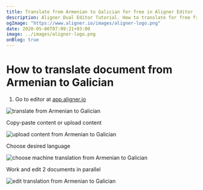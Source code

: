 ```yaml
---
title: Translate from Armenian to Galician for free in Aligner Editor
description: Aligner Dual Editor Tutorial. How to translate for free from Armenian to Galician. Aligner is multilingual document management platform. 
ogImage: "https://www.aligner.io/images/aligner-logo.png"
date: 2020-05-06T07:09:21+03:00
image: ../images/aligner-logo.png
onBlog: true
---
```


# How to translate document from Armenian to Galician

1. Go to editor at [app.aligner.io](https://app.aligner.io "Aligner App web page")

![translate from Armenian to Galician](../aligner-blank-editor.png "translate from Armenian to Galician")

Copy-paste content or upload content

![upload content from Armenian to Galician](../aligner-uploaded-document.png "upload content from Armenian to Galician")

Choose desired language

![choose machine translation from Armenian to Galician](../aligner-language-dropdown.png "choose machine translation from Armenian to Galician")

Work and edit 2 documents in parallel

![edit translation from Armenian to Galician](../aligner-double-sitded-editor.png "edit translation from Armenian to Galician")

